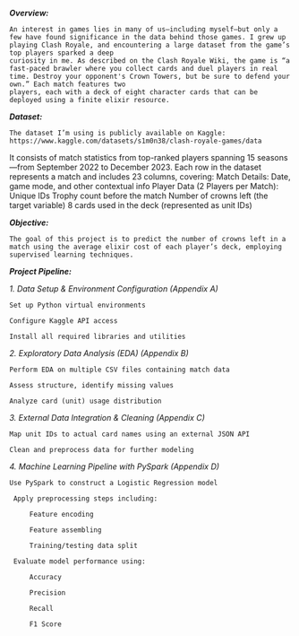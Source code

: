 _**Overview:**_

    An interest in games lies in many of us—including myself—but only a few have found significance in the data behind those games. I grew up playing Clash Royale, and encountering a large dataset from the game’s top players sparked a deep 
    curiosity in me. As described on the Clash Royale Wiki, the game is “a fast-paced brawler where you collect cards and duel players in real time. Destroy your opponent's Crown Towers, but be sure to defend your own.” Each match features two 
    players, each with a deck of eight character cards that can be deployed using a finite elixir resource.

_**Dataset:**_

    The dataset I’m using is publicly available on Kaggle:
    https://www.kaggle.com/datasets/s1m0n38/clash-royale-games/data

It consists of match statistics from top-ranked players spanning 15 seasons—from September 2022 to December 2023. Each row in the dataset represents a match and includes 23 columns, covering:
Match Details: Date, game mode, and other contextual info
Player Data (2 Players per Match):
Unique IDs
Trophy count before the match
Number of crowns left (the target variable)
8 cards used in the deck (represented as unit IDs)

_**Objective:**_

    The goal of this project is to predict the number of crowns left in a match using the average elixir cost of each player’s deck, employing supervised learning techniques.

_**Project Pipeline:**_

_1. Data Setup & Environment Configuration (Appendix A)_

    Set up Python virtual environments

    Configure Kaggle API access

    Install all required libraries and utilities

_2. Exploratory Data Analysis (EDA) (Appendix B)_

    Perform EDA on multiple CSV files containing match data

    Assess structure, identify missing values

    Analyze card (unit) usage distribution

_3. External Data Integration & Cleaning (Appendix C)_

    Map unit IDs to actual card names using an external JSON API

    Clean and preprocess data for further modeling

_4. Machine Learning Pipeline with PySpark (Appendix D)_

    Use PySpark to construct a Logistic Regression model

     Apply preprocessing steps including:

         Feature encoding

         Feature assembling

         Training/testing data split

     Evaluate model performance using:

         Accuracy

         Precision

         Recall

         F1 Score

